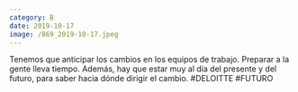 ```yaml
--- 
category: B 
date: 2019-10-17 
image: /869_2019-10-17.jpeg 
--- 
```


Tenemos que anticipar los cambios en los equipos de trabajo. Preparar a la gente lleva tiempo. Además, hay que estar muy al día del presente y del futuro, para saber hacia dónde dirigir el cambio. #DELOITTE #FUTURO